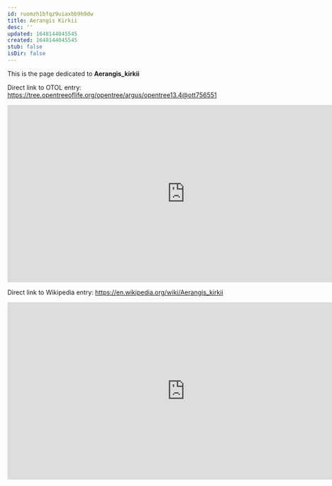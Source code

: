 ```yaml
---
id: ruomzh1bfqz9uiaxbb9h9dw
title: Aerangis Kirkii
desc: ''
updated: 1648144045545
created: 1648144045545
stub: false
isDir: false
---
```

This is the page dedicated to **Aerangis_kirkii**


Direct link to OTOL entry: https://tree.opentreeoflife.org/opentree/argus/opentree13.4@ott756551



<html>
    <body>
    <iframe src="https://tree.opentreeoflife.org/opentree/argus/opentree13.4@ott756551"
    width="800" height="400" frameborder="0" allowfullscreen> </iframe>
    </body>
</html>
    


Direct link to Wikipedia entry: https://en.wikipedia.org/wiki/Aerangis_kirkii



<html>
    <body>
    <iframe src="https://en.wikipedia.org/wiki/Aerangis_kirkii"
    width="800" height="400" frameborder="0" allowfullscreen> </iframe>
    </body>
</html>
    
